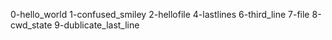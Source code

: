 0-hello_world
1-confused_smiley
2-hellofile
4-lastlines
6-third_line
7-file
8-cwd_state
9-dublicate_last_line
